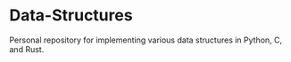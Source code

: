 # Data-Structures
Personal repository for implementing various data structures in Python, C, and Rust.
